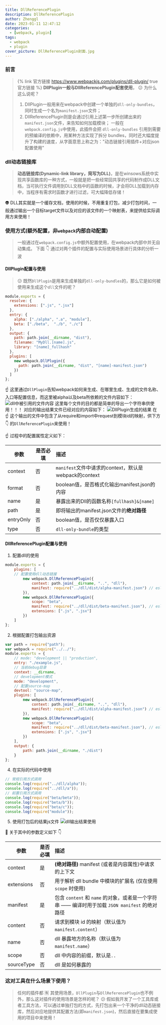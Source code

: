 ```yaml
---
title: DllReferencePlugin
description: DllReferencePlugin
author: Zhenggl
date: 2023-01-11 12:47:12
categories:
  - [webpack, plugin]
tags:
  - webpack
  - plugin
cover_picture: DllReferencePlugin封面.jpg
---
```

### 前言
> {% link 官方链接 https://www.webpackjs.com/plugins/dll-plugin/ true 官方链接 %}
> **DllPlugin一般与DllReferencePlugin配套使用**， :confused: 为什么这么说呢？
> 1. DllPlugin一般用来在webpack中创建一个单独的`dll-only-bundles`，同时生成一个名为`manifest.json`文件；
> 2. DllReferencePlugin则是会通过引用上述第一步所创建出来的`manifest.json`文件，来告知如何加载模块；
> 一般在`webpack.config.js`中使用，此插件会把 `dll-only-bundles` 引用到需要的预编译的依赖中，用某种方法实现了拆分 bundles，同时还大幅度提升了构建的速度，从字面意思上称之为："动态链接引用插件+对应json配置使用"

### dll动态链接库
> **动态链接库(Dynamic-link library，简写为DLL)**，是在winsows系统中实现共享函数库的一种方式，一般就是把一些经常回共享的代码制作成DLL文档，当可执行文件调用到DLL文档中的函数的时候，才会将DLL加载到内存中，当程序有需求时函数才进行过滤，可大幅降低存储！

:alien: DLL其实就是一个缓存文档，使用的时候，不用重复打包，减少打包时间，一般通过输出一个目标target文件以及对应的该文件的一个映射表，来提供给实际调用方来使用！

### 使用方式(额外配置，非`webpack`内部自动配置)
> 一般通过在`webpack.config.js`中额外配置使用，在webpack内部中并无自动集成。
> 下面 :point_down: 通过对两个插件的配置与实际使用场景进行具体的分析一波

#### DllPlugin配置与使用
> :confused: 既然`DllPlugin`是用来生成单独的`dll-only-bundles`的，那么它是如何被使用来生成这个`dll`文件的呢？
```javascript
module.exports = {
  resolve: {
    extensions: [".js", ".jsx"]
  },
  entry: {
    alpha: ["./alpha", ".a", "module"],
    beta: ["./beta",  "./b", "./c"]
  },
  output: {
    path: path.join(__dirname, "dist"),
    filename: "MyDll.[name].js",
    library: "[name]_fullhash"
  },
  plugins: [
    new webpack.DllPlugin({
      path: path.join(__dirname, "dist", "[name]-manifest.json")
    })
  ]
};
```
:point_up: 这里通过`DllPlugin`告知webpack如何来生成、在哪里生成、生成的文件名称、入口等配置信息，而这里被alpha以及beta所依赖的文件内容如下：
![dll中被引用的文件内容](dll中被引用的文件内容.png)
这里每个文件的目的都是简单的导出一个字符串供使用！！！
对应的输出结果文件已经对应的内容如下：
![DllPlugin生成的结果](DllPlugin生成的结果.png)
在 :point_up: 这个输出的文件中包含了从require和import中request到模块id的映射，供下方 :point_down: 的`DllReferencePlugin`来使用！

:point_up: 过程中的配置属性定义如下：

| 参数 | 是否必填 | 描述 |
|---|---|:---|
| context | 否 | `manifest`文件中请求的context，默认是webpack的context |
| format | 否 | boolean值，是否格式化输出manifest.json的内容 |
| name | 是 | 暴露出来的Dll的函数名称`[fullhash]&[name]` |
| path | 是 | 即将输出的manifest.json文件的**绝对路径** |
| entryOnly | 否 | boolean值，是否仅仅暴露入口 |
| type | 否 | `dll-only-bundle`的类型 |

#### DllReferencePlugin配置与使用
1. 配置dll的使用
```javascript
module.exports = {
	plugins: [
    // 配置使用dll动态链接
		new webpack.DllReferencePlugin({
			context: path.join(__dirname, "..", "dll"),
			manifest: require("../dll/dist/alpha-manifest.json") // eslint-disable-line
		}),
		new webpack.DllReferencePlugin({
			scope: "beta",
			manifest: require("../dll/dist/beta-manifest.json"), // eslint-disable-line
			extensions: [".js", ".jsx"]
		})
	]
};
```
2. 根据配置打包输出资源
```javascript
var path = require("path");
var webpack = require("../../");
module.exports = {
	// mode: "development || "production",
	entry: "./example.js",
	// 当前debug目录
	context: __dirname,
	// development模式
	mode: "development",
	// 配置source-map
	devtool: "source-map",
	plugins: [
		new webpack.DllReferencePlugin({
			context: path.join(__dirname, "..", "dll"),
			manifest: require("../dll/dist/alpha-manifest.json") // eslint-disable-line
		}),
		new webpack.DllReferencePlugin({
			scope: "beta",
			manifest: require("../dll/dist/beta-manifest.json"), // eslint-disable-line
			extensions: [".js", ".jsx"]
		})
	],
	output: {
		path: path.join(__dirname, "./dist")
	}
};


```
4. 在实际的代码中使用
```javascript
// 常规引用方式调用
console.log(require("../dll/alpha"));
console.log(require("../dll/a"));
// 前置引用方式调用
console.log(require("beta/beta"));
console.log(require("beta/b"));
console.log(require("beta/c"));
console.log(require("module"));
```
5. 使用打包后的结果js文件
![dll输出结果使用](dll输出结果使用.png)

:stars: 关于其中的参数定义如下 :point_down:

| 参数 | 是否必填 | 描述 |
|---|---|:---|
| context | 是 | **(绝对路径)** manifest (或者是内容属性)中请求的上下文 |
| extensions | 否 | 用于解析 dll bundle 中模块的扩展名 (仅在使用 `scope` 时使用) |
| manifest | 是 | 包含 `content` 和 `name` 的对象，或者是一个字符串 —— 编译时用于加载 `JSON manifest` 的绝对路径 |
| content | 否 | 请求到模块 id 的映射（默认值为 `manifest.content`） |
| name | 否 | dll 暴露地方的名称（默认值为 `manifest.name`） |
| scope | 否 | dll 中内容的前缀，默认是`..` |
| sourceType | 否 | dll 是如何暴露的 |


### 这对工具在什么场景下使用？
> 任何的插件都 :u6709: 其使用场景，`DllPlugin`与`DllReferencePlugin`也不例外，那么这对插件的使用场景是怎样的呢？
> :confused: 假如我开发了一个工具库或者工具方法，可以通过单独打包的方式，先打包出来一个干净的dll动态链接库，然后对应地提供其配置方法(即`manifest.json`)，然后直接在要集成使用的项目中来使用！
